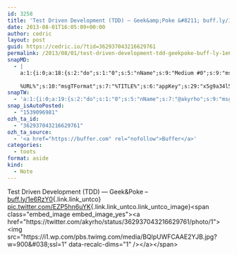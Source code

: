 ```yaml
---
id: 3258
title: 'Test Driven Development (TDD) — Geek&amp;Poke &#8211; buff.ly/1e6RzY0 pic.twitter.com/EZP5hn6uYK'
date: 2013-08-01T16:05:09+00:00
author: cedric
layout: post
guid: https://cedric.io/?tid=362937043216629761
permalink: /2013/08/01/test-driven-development-tdd-geekpoke-buff-ly-1e6rzy0-pic-twitter-com-ezp5hn6uyk/
snapMD:
  - |
    a:1:{i:0;a:18:{s:2:"do";s:1:"0";s:5:"nName";s:9:"Medium #0";s:9:"msgFormat";s:19:"%FULLTEXT%
    
    %URL%";s:10:"msgTFormat";s:7:"%TITLE%";s:6:"appKey";s:29:"x5g9a34l5z294i5y2q284e4g54454";s:6:"appSec";s:85:"d3h0a44e4s2b4i5u2r234m5f5b4v2l5q2a444h574347464a454x2w20374447494c484b4w2c464f5u2d4z2";s:8:"inclTags";s:1:"1";s:7:"fltrsOn";i:0;s:5:"fltrs";a:0:{}s:7:"proxyOn";i:0;s:7:"useSURL";i:0;s:1:"v";i:350;s:4:"publ";s:1:"0";s:11:"accessToken";s:65:"2353413aa5437433e5648ccf74a16119308317c52d1a24d8ed99f26add037528a";s:12:"appAppUserID";s:65:"104b21fd8da79171a6e7bf800d03b4b761204f242935e05d2d86850a6b1635f77";s:14:"appAppUserName";s:26:"Cédric Bousmanne (akyrho)";s:13:"appAppUserURL";s:26:"https://medium.com/@akyrho";s:7:"pubList";a:0:{}}}
snapTW:
  - 'a:1:{i:0;a:19:{s:2:"do";s:1:"0";s:5:"nName";s:7:"@akyrho";s:9:"msgFormat";s:26:"%TITLE%. %EXCERPT% - %URL%";s:6:"appKey";s:55:"x5g9a8325v2y475r3c4m48584n53446p423r3r5u3e356j5j3k4r2p3";s:6:"appSec";s:105:"d3h0a94o46415u594v3q5l5n5l4r4x474x4j484o473u4i5w2m4k494z2k344n306n5r3l5v2s554p4n3p3k45495c3z4v4d3m3u5w525";s:7:"fltrsOn";i:0;s:5:"fltrs";a:0:{}s:7:"proxyOn";i:0;s:7:"useSURL";i:0;s:1:"v";i:350;s:5:"twURL";s:25:"http://twitter.com/akyrho";s:11:"accessToken";s:50:"6678782-Eyg60SCeh7762DEIsYtTPD5GVeOuSN8ATMdF2Lpppe";s:14:"accessTokenSec";s:45:"PgGDCbcYLJnR5esZjY9ID72A33mUNCYnQwaQTBsojSJNa";s:5:"tw140";i:0;s:10:"riComments";s:1:"1";s:11:"riCommentsM";s:1:"1";s:12:"riCommentsAA";s:1:"1";s:8:"attchImg";s:1:"1";s:9:"wpImgSize";s:4:"full";}}'
snap_isAutoPosted:
  - "1539096981"
ozh_ta_id:
  - "362937043216629761"
ozh_ta_source:
  - '<a href="https://buffer.com" rel="nofollow">Buffer</a>'
categories:
  - toots
format: aside
kind:
  - Note
---
```

Test Driven Development (TDD) — Geek&Poke &#8211; [buff.ly/1e6RzY0](http://buff.ly/1e6RzY0 "http://buff.ly/1e6RzY0"){.link.link_untco} [pic.twitter.com/EZP5hn6uYK](https://twitter.com/akyrho/status/362937043216629761/photo/1 "https://twitter.com/akyrho/status/362937043216629761/photo/1"){.link.link_untco.link_untco_image}<span class="embed_image embed_image_yes"><a href="https://twitter.com/akyrho/status/362937043216629761/photo/1"><img src="https://i1.wp.com/pbs.twimg.com/media/BQlpUWFCAAE2YJB.jpg?w=900&#038;ssl=1" data-recalc-dims="1" /></a></span>